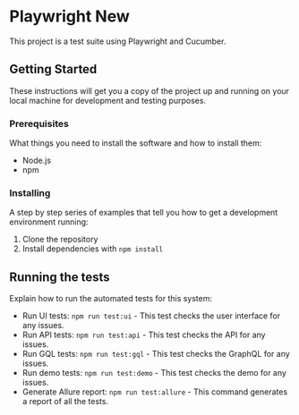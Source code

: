 # Playwright New

This project is a test suite using Playwright and Cucumber.

## Getting Started

These instructions will get you a copy of the project up and running on your local machine for development and testing purposes.

### Prerequisites

What things you need to install the software and how to install them:

- Node.js
- npm

### Installing

A step by step series of examples that tell you how to get a development environment running:

1. Clone the repository
2. Install dependencies with `npm install`

## Running the tests

Explain how to run the automated tests for this system:

- Run UI tests: `npm run test:ui` - This test checks the user interface for any issues.
- Run API tests: `npm run test:api` - This test checks the API for any issues.
- Run GQL tests: `npm run test:gql` - This test checks the GraphQL for any issues.
- Run demo tests: `npm run test:demo` - This test checks the demo for any issues.
- Generate Allure report: `npm run test:allure` - This command generates a report of all the tests.
